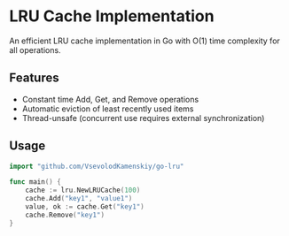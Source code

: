 # LRU Cache Implementation

An efficient LRU cache implementation in Go with O(1) time complexity for all operations.

## Features
- Constant time Add, Get, and Remove operations
- Automatic eviction of least recently used items
- Thread-unsafe (concurrent use requires external synchronization)

## Usage
```go
import "github.com/VsevolodKamenskiy/go-lru"

func main() {
    cache := lru.NewLRUCache(100)
    cache.Add("key1", "value1")
    value, ok := cache.Get("key1")
    cache.Remove("key1")
}